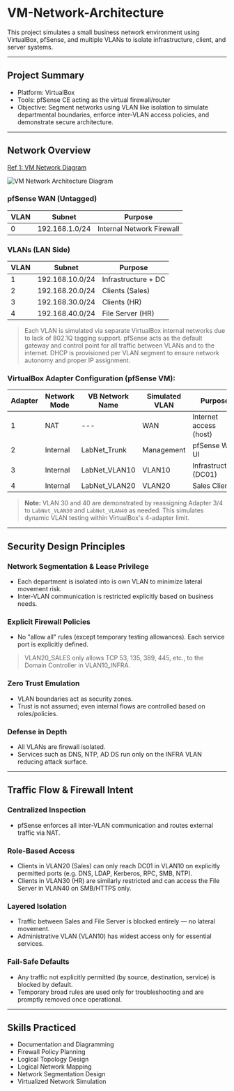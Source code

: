 # VM-Network-Architecture

This project simulates a small business network environment using VirtualBox, pfSense, and multiple VLANs to isolate infrastructure, client, and server systems.

---

## Project Summary
 - Platform: VirtualBox
 - Tools: pfSense CE acting as the virtual firewall/router
 - Objective: Segment networks using VLAN like isolation to simulate departmental boundaries, enforce inter-VLAN access policies, and demonstrate secure architecture.

---

## Network Overview

<a href="https://github.com/mstarLabs/VM-Network-Architecture/blob/main/VM%20Network%20Architecture%20Diagram.png">Ref 1: VM Network Diagram</a>

![VM Network Architecture Diagram](https://github.com/user-attachments/assets/c076820d-1fa0-4b73-bdb5-e2ce99c49035)

### pfSense WAN (Untagged)
| VLAN | Subnet           | Purpose             |
|------|------------------|---------------------|
| 0    | 192.168.1.0/24   | Internal Network Firewall |

### VLANs (LAN Side)
| VLAN | Subnet           | Purpose             |
|------|------------------|---------------------|
| 1    | 192.168.10.0/24  | Infrastructure + DC |
| 2    | 192.168.20.0/24  | Clients (Sales)       |
| 3    | 192.168.30.0/24  | Clients (HR) |
| 4    | 192.168.40.0/24  | File Server (HR) |

> Each VLAN is simulated via separate VirtualBox internal networks due to lack of 802.1Q tagging support.
> pfSense acts as the default gateway and control point for all traffic between VLANs and to the internet.
> DHCP is provisioned per VLAN segment to ensure network autonomy and proper IP assignment.

### VirtualBox Adapter Configuration (pfSense VM):
| Adapter | Network Mode  | VB Network Name  | Simulated VLAN | Purpose |
|------|------------------|---------------------|-------------|---------|
| 1    | NAT  | --- | WAN | Internet access (host)
| 2    | Internal  | LabNet_Trunk  | Management | pfSense Web UI |
| 3    | Internal  | LabNet_VLAN10 | VLAN10 | Infrastructure (DC01) |
| 4    | Internal  | LabNet_VLAN20 | VLAN20 | Sales Client |

> **Note:** VLAN 30 and 40 are demonstrated by reassigning Adapter 3/4 to `LabNet_VLAN30` and `LabNet_VLAN40` as needed. This simulates dynamic VLAN testing within VirtualBox's 4-adapter limit.

---

## Security Design Principles

### Network Segmentation & Lease Privilege
 - Each department is isolated into is own VLAN to minimize lateral movement risk.
 - Inter-VLAN communication is restricted explicitly based on business needs.
### Explicit Firewall Policies
 - No "allow all" rules (except temporary testing allowances). Each service port is explicitly defined.
> VLAN20_SALES only allows TCP 53, 135, 389, 445, etc., to the Domain Controller in VLAN10_INFRA.
### Zero Trust Emulation
 - VLAN boundaries act as security zones.
 - Trust is not assumed; even internal flows are controlled based on roles/policies.
### Defense in Depth
 - All VLANs are firewall isolated.
 - Services such as DNS, NTP, AD DS run only on the INFRA VLAN reducing attack surface.

---

## Traffic Flow & Firewall Intent

### Centralized Inspection
 - pfSense enforces all inter-VLAN communication and routes external traffic via NAT.
### Role-Based Access  
  - Clients in VLAN20 (Sales) can only reach DC01 in VLAN10 on explicitly permitted ports (e.g. DNS, LDAP, Kerberos, RPC, SMB, NTP).  
  - Clients in VLAN30 (HR) are similarly restricted and can access the File Server in VLAN40 on SMB/HTTPS only.
### Layered Isolation  
  - Traffic between Sales and File Server is blocked entirely — no lateral movement.  
  - Administrative VLAN (VLAN10) has widest access only for essential services.
### Fail-Safe Defaults  
  - Any traffic not explicitly permitted (by source, destination, service) is blocked by default.  
  - Temporary broad rules are used only for troubleshooting and are promptly removed once operational.

---

##  Skills Practiced

- Documentation and Diagramming
- Firewall Policy Planning
- Logical Topology Design
- Logical Network Mapping
- Network Segmentation Design
- Virtualized Network Simulation
